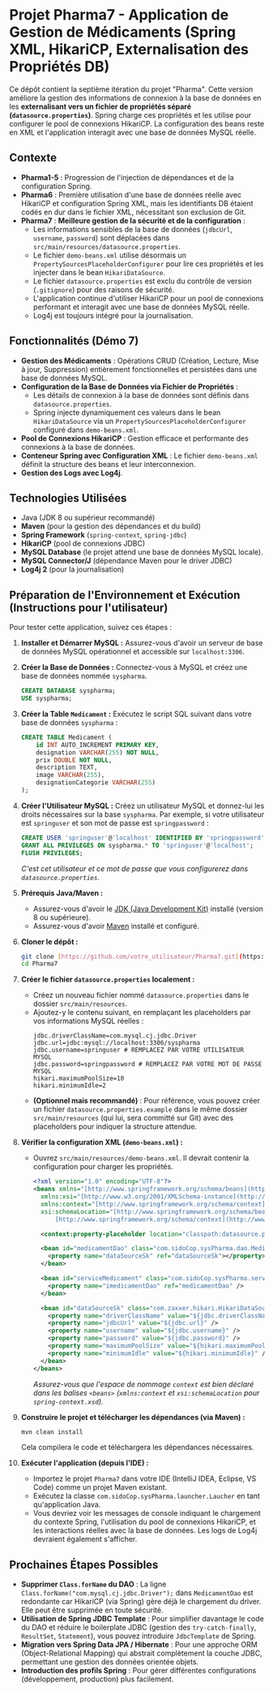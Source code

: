 # Projet Pharma7 - Application de Gestion de Médicaments (Spring XML, HikariCP, Externalisation des Propriétés DB)

Ce dépôt contient la septième itération du projet "Pharma". Cette version améliore la gestion des informations de connexion à la base de données en les **externalisant vers un fichier de propriétés séparé (`datasource.properties`)**. Spring charge ces propriétés et les utilise pour configurer le pool de connexions HikariCP. La configuration des beans reste en XML et l'application interagit avec une base de données MySQL réelle.

## Contexte

- **Pharma1-5** : Progression de l'injection de dépendances et de la configuration Spring.
- **Pharma6** : Première utilisation d'une base de données réelle avec HikariCP et configuration Spring XML, mais les identifiants DB étaient codés en dur dans le fichier XML, nécessitant son exclusion de Git.
- **Pharma7** : **Meilleure gestion de la sécurité et de la configuration** :
  - Les informations sensibles de la base de données (`jdbcUrl`, `username`, `password`) sont déplacées dans `src/main/resources/datasource.properties`.
  - Le fichier `demo-beans.xml` utilise désormais un `PropertySourcesPlaceholderConfigurer` pour lire ces propriétés et les injecter dans le bean `HikariDataSource`.
  - Le fichier `datasource.properties` est exclu du contrôle de version (`.gitignore`) pour des raisons de sécurité.
  - L'application continue d'utiliser HikariCP pour un pool de connexions performant et interagit avec une base de données MySQL réelle.
  - Log4j est toujours intégré pour la journalisation.

## Fonctionnalités (Démo 7)

- **Gestion des Médicaments** : Opérations CRUD (Création, Lecture, Mise à jour, Suppression) entièrement fonctionnelles et persistées dans une base de données MySQL.
- **Configuration de la Base de Données via Fichier de Propriétés** :
  - Les détails de connexion à la base de données sont définis dans `datasource.properties`.
  - Spring injecte dynamiquement ces valeurs dans le bean `HikariDataSource` via un `PropertySourcesPlaceholderConfigurer` configuré dans `demo-beans.xml`.
- **Pool de Connexions HikariCP** : Gestion efficace et performante des connexions à la base de données.
- **Conteneur Spring avec Configuration XML** : Le fichier `demo-beans.xml` définit la structure des beans et leur interconnexion.
- **Gestion des Logs avec Log4j**.

## Technologies Utilisées

- Java (JDK 8 ou supérieur recommandé)
- **Maven** (pour la gestion des dépendances et du build)
- **Spring Framework** (`spring-context`, `spring-jdbc`)
- **HikariCP** (pool de connexions JDBC)
- **MySQL Database** (le projet attend une base de données MySQL locale).
- **MySQL Connector/J** (dépendance Maven pour le driver JDBC)
- **Log4j 2** (pour la journalisation)

## Préparation de l'Environnement et Exécution (Instructions pour l'utilisateur)

Pour tester cette application, suivez ces étapes :

1.  **Installer et Démarrer MySQL :** Assurez-vous d'avoir un serveur de base de données MySQL opérationnel et accessible sur `localhost:3306`.

2.  **Créer la Base de Données :** Connectez-vous à MySQL et créez une base de données nommée `syspharma`.

    ```sql
    CREATE DATABASE syspharma;
    USE syspharma;
    ```

3.  **Créer la Table `Medicament` :** Exécutez le script SQL suivant dans votre base de données `syspharma` :

    ```sql
    CREATE TABLE Medicament (
        id INT AUTO_INCREMENT PRIMARY KEY,
        designation VARCHAR(255) NOT NULL,
        prix DOUBLE NOT NULL,
        description TEXT,
        image VARCHAR(255),
        designationCategorie VARCHAR(255)
    );
    ```

4.  **Créer l'Utilisateur MySQL :** Créez un utilisateur MySQL et donnez-lui les droits nécessaires sur la base `syspharma`. Par exemple, si votre utilisateur est `springuser` et son mot de passe est `springpassword` :

    ```sql
    CREATE USER 'springuser'@'localhost' IDENTIFIED BY 'springpassword';
    GRANT ALL PRIVILEGES ON syspharma.* TO 'springuser'@'localhost';
    FLUSH PRIVILEGES;
    ```

    _C'est cet utilisateur et ce mot de passe que vous configurerez dans `datasource.properties`._

5.  **Prérequis Java/Maven :**

    - Assurez-vous d'avoir le [JDK (Java Development Kit)](https://www.oracle.com/java/technologies/downloads/) installé (version 8 ou supérieure).
    - Assurez-vous d'avoir [Maven](https://maven.apache.org/download.cgi) installé et configuré.

6.  **Cloner le dépôt :**

    ```bash
    git clone [https://github.com/votre_utilisateur/Pharma7.git](https://github.com/votre_utilisateur/Pharma7.git)
    cd Pharma7
    ```

7.  **Créer le fichier `datasource.properties` localement :**

    - Créez un nouveau fichier nommé `datasource.properties` dans le dossier `src/main/resources`.
    - Ajoutez-y le contenu suivant, en remplaçant les placeholders par vos informations MySQL réelles :
      ```properties
      jdbc.driverClassName=com.mysql.cj.jdbc.Driver
      jdbc.url=jdbc:mysql://localhost:3306/syspharma
      jdbc.username=springuser # REMPLACEZ PAR VOTRE UTILISATEUR MYSQL
      jdbc.password=springpassword # REMPLACEZ PAR VOTRE MOT DE PASSE MYSQL
      hikari.maximumPoolSize=10
      hikari.minimumIdle=2
      ```
    - **(Optionnel mais recommandé)** : Pour référence, vous pouvez créer un fichier `datasource.properties.example` dans le même dossier `src/main/resources` (qui lui, sera committé sur Git) avec des placeholders pour indiquer la structure attendue.

8.  **Vérifier la configuration XML (`demo-beans.xml`) :**

    - Ouvrez `src/main/resources/demo-beans.xml`. Il devrait contenir la configuration pour charger les propriétés.

      ```xml
      <?xml version="1.0" encoding="UTF-8"?>
      <beans xmlns="[http://www.springframework.org/schema/beans](http://www.springframework.org/schema/beans)"
        xmlns:xsi="[http://www.w3.org/2001/XMLSchema-instance](http://www.w3.org/2001/XMLSchema-instance)"
        xmlns:context="[http://www.springframework.org/schema/context](http://www.springframework.org/schema/context)"
        xsi:schemaLocation="[http://www.springframework.org/schema/beans](http://www.springframework.org/schema/beans) [http://www.springframework.org/schema/beans/spring-beans.xsd](http://www.springframework.org/schema/beans/spring-beans.xsd)
            [http://www.springframework.org/schema/context](http://www.springframework.org/schema/context) [http://www.springframework.org/schema/context/spring-context.xsd](http://www.springframework.org/schema/context/spring-context.xsd)">

        <context:property-placeholder location="classpath:datasource.properties"/>

        <bean id="medicamentDao" class="com.sidoCop.sysPharma.dao.MedicamentDao" init-method="initialisation" destroy-method="destruction">
          <property name="dataSourceSk" ref="dataSourceSk"></property>
        </bean>

        <bean id="serviceMedicament" class="com.sidoCop.sysPharma.service.ServiceMedicament" init-method="initialisation" destroy-method="destruction">
          <property name="imedicamentDao" ref="medicamentDao" />
        </bean>

        <bean id="dataSourceSk" class="com.zaxxer.hikari.HikariDataSource" destroy-method="close">
          <property name="driverClassName" value="${jdbc.driverClassName}" />
          <property name="jdbcUrl" value="${jdbc.url}" />
          <property name="username" value="${jdbc.username}" />
          <property name="password" value="${jdbc.password}" />
          <property name="maximumPoolSize" value="${hikari.maximumPoolSize}" />
          <property name="minimumIdle" value="${hikari.minimumIdle}" />
        </bean>
      </beans>
      ```

      _Assurez-vous que l'espace de nommage `context` est bien déclaré dans les balises `<beans>` (`xmlns:context` et `xsi:schemaLocation` pour `spring-context.xsd`)._

9.  **Construire le projet et télécharger les dépendances (via Maven) :**

    ```bash
    mvn clean install
    ```

    Cela compilera le code et téléchargera les dépendances nécessaires.

10. **Exécuter l'application (depuis l'IDE) :**
    - Importez le projet `Pharma7` dans votre IDE (IntelliJ IDEA, Eclipse, VS Code) comme un projet Maven existant.
    - Exécutez la classe `com.sidoCop.sysPharma.launcher.Laucher` en tant qu'application Java.
    - Vous devriez voir les messages de console indiquant le chargement du contexte Spring, l'utilisation du pool de connexions HikariCP, et les interactions réelles avec la base de données. Les logs de Log4j devraient également s'afficher.

## Prochaines Étapes Possibles

- **Supprimer `Class.forName` du DAO** : La ligne `Class.forName("com.mysql.cj.jdbc.Driver");` dans `MedicamentDao` est redondante car HikariCP (via Spring) gère déjà le chargement du driver. Elle peut être supprimée en toute sécurité.
- **Utilisation de Spring JDBC Template** : Pour simplifier davantage le code du DAO et réduire le boilerplate JDBC (gestion des `try-catch-finally`, `ResultSet`, `Statement`), vous pouvez introduire `JdbcTemplate` de Spring.
- **Migration vers Spring Data JPA / Hibernate** : Pour une approche ORM (Object-Relational Mapping) qui abstrait complètement la couche JDBC, permettant une gestion des données orientée objets.
- **Introduction des profils Spring** : Pour gérer différentes configurations (développement, production) plus facilement.
